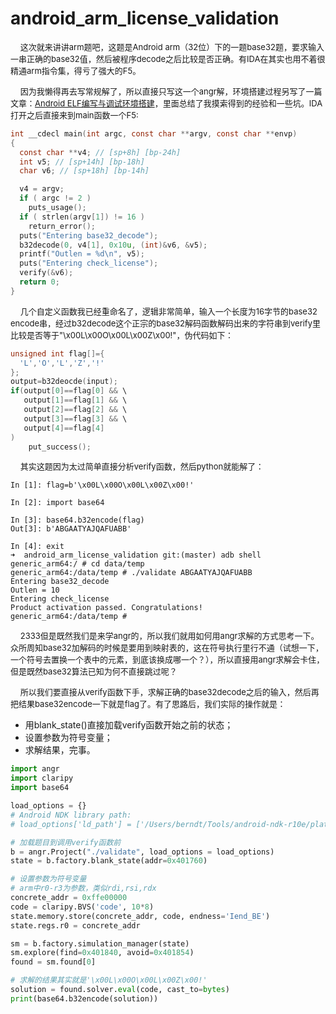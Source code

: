 # android_arm_license_validation

&nbsp;&nbsp;&nbsp;&nbsp;<font size=2>这次就来讲讲arm题吧，这题是Android arm（32位）下的一题base32题，要求输入一串正确的base32值，然后被程序decode之后比较是否正确。有IDA在其实也用不着很精通arm指令集，得亏了强大的F5。</font></br>

&nbsp;&nbsp;&nbsp;&nbsp;<font size=2>因为我懒得再去写常规解了，所以直接只写这一个angr解，环境搭建过程另写了一篇文章：[Android ELF编写与调试环境搭建](https://github.com/fangdada/learning-angr/blob/master/ctf/%E6%B1%82%E8%A7%A3arm/build_envir.md)，里面总结了我摸索得到的经验和一些坑。IDA打开之后直接来到main函数一个F5:</font></br>

```C
int __cdecl main(int argc, const char **argv, const char **envp)
{
  const char **v4; // [sp+8h] [bp-24h]
  int v5; // [sp+14h] [bp-18h]
  char v6; // [sp+18h] [bp-14h]

  v4 = argv;
  if ( argc != 2 )
    puts_usage();
  if ( strlen(argv[1]) != 16 )
    return_error();
  puts("Entering base32_decode");
  b32decode(0, v4[1], 0x10u, (int)&v6, &v5);
  printf("Outlen = %d\n", v5);
  puts("Entering check_license");
  verify(&v6);
  return 0;
}
```

&nbsp;&nbsp;&nbsp;&nbsp;<font size=2>几个自定义函数我已经重命名了，逻辑非常简单，输入一个长度为16字节的base32 encode串，经过b32decode这个正宗的base32解码函数解码出来的字符串到verify里比较是否等于"\x00L\x00O\x00L\x00Z\x00!"，伪代码如下：</font></br>

```C
unsigned int flag[]={
  'L','O','L','Z','!'
};
output=b32deocde(input);
if(output[0]==flag[0] && \
   output[1]==flag[1] && \
   output[2]==flag[2] && \
   output[3]==flag[3] && \
   output[4]==flag[4]
)
    put_success();
```

&nbsp;&nbsp;&nbsp;&nbsp;<font size=2>其实这题因为太过简单直接分析verify函数，然后python就能解了：</font></br>

```shell
In [1]: flag=b'\x00L\x00O\x00L\x00Z\x00!'

In [2]: import base64

In [3]: base64.b32encode(flag)
Out[3]: b'ABGAATYAJQAFUABB'

In [4]: exit
➜  android_arm_license_validation git:(master) adb shell
generic_arm64:/ # cd data/temp
generic_arm64:/data/temp # ./validate ABGAATYAJQAFUABB
Entering base32_decode
Outlen = 10
Entering check_license
Product activation passed. Congratulations!
generic_arm64:/data/temp #
```

&nbsp;&nbsp;&nbsp;&nbsp;<font size=2>2333但是既然我们是来学angr的，所以我们就用如何用angr求解的方式思考一下。众所周知base32加解码的时候是要用到映射表的，这在符号执行里行不通（试想一下，一个符号去置换一个表中的元素，到底该换成哪一个？），所以直接用angr求解会卡住，但是既然base32算法已知为何不直接跳过呢？</font></br>

&nbsp;&nbsp;&nbsp;&nbsp;<font size=2>所以我们要直接从verify函数下手，求解正确的base32decode之后的输入，然后再把结果base32encode一下就是flag了。有了思路后，我们实际的操作就是：</font></br>

- 用blank_state()直接加载verify函数开始之前的状态；
- 设置参数为符号变量；
- 求解结果，完事。

```python
import angr
import claripy
import base64

load_options = {}
# Android NDK library path:
# load_options['ld_path'] = ['/Users/berndt/Tools/android-ndk-r10e/platforms/android-21/arch-arm/usr/lib']

# 加载题目到调用verify函数前
b = angr.Project("./validate", load_options = load_options)
state = b.factory.blank_state(addr=0x401760)

# 设置参数为符号变量
# arm中r0-r3为参数，类似rdi,rsi,rdx
concrete_addr = 0xffe00000
code = claripy.BVS('code', 10*8)
state.memory.store(concrete_addr, code, endness='Iend_BE')
state.regs.r0 = concrete_addr

sm = b.factory.simulation_manager(state)
sm.explore(find=0x401840, avoid=0x401854)
found = sm.found[0]

# 求解的结果其实就是'\x00L\x00O\x00L\x00Z\x00!'
solution = found.solver.eval(code, cast_to=bytes)
print(base64.b32encode(solution))
```

